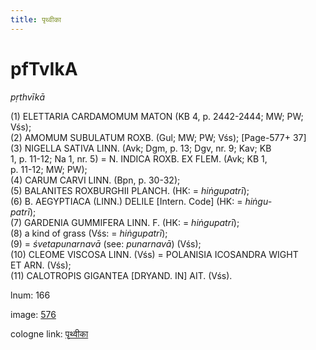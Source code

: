 ```yaml
---
title: पृथ्वीका
---
```


# pfTvIkA

<i>pṛthvīkā</i>  <div n="P" />(1) <bot>ELETTARIA CARDAMOMUM MATON</bot> (KB 4, p. 2442-2444; MW; PW; <div n="lb" />Vśs); <div n="P" />(2) <bot>AMOMUM SUBULATUM ROXB.</bot> (Gul; MW; PW; Vśs); [Page-577+ 37] <div n="P" />(3) <bot>NIGELLA SATIVA LINN.</bot> (Avk; Dgm, p. 13; Dgv, nr. 9; Kav; KB <div n="lb" />1, p. 11-12; Na 1, nr. 5) = <bot>N. INDICA ROXB. EX FLEM.</bot> (Avk; KB 1, <div n="lb" />p. 11-12; MW; PW); <div n="P" />(4) <bot>CARUM CARVI LINN.</bot> (Bpn, p. 30-32); <div n="P" />(5) <bot>BALANITES ROXBURGHII PLANCH.</bot> (HK: = <i>hiṅgupatrī</i>); <div n="P" />(6) <bot>B. AEGYPTIACA (LINN.) DELILE</bot> [Intern. Code] (HK: = <i>hiṅgu-</i> <div n="lb" /><i>patrī</i>); <div n="P" />(7) <bot>GARDENIA GUMMIFERA LINN. F.</bot> (HK: = <i>hiṅgupatrī</i>); <div n="P" />(8) a kind of grass (Vśs: = <i>hiṅgupatrī</i>); <div n="P" />(9) = <i>śvetapunarnavā</i> (see: <i>punarnavā</i>) (Vśs); <div n="P" />(10) <bot>CLEOME VISCOSA LINN.</bot> (Vśs) = <bot>POLANISIA ICOSANDRA WIGHT <div n="lb" />ET ARN.</bot> (Vśs); <div n="P" />(11) <bot>CALOTROPIS GIGANTEA [DRYAND. IN] AIT.</bot> (Vśs).

lnum: 166

image: [576](https://www.sanskrit-lexicon.uni-koeln.de/scans/csl-apidev/servepdf.php?dict=snp&page=576)

cologne link: [पृथ्वीका](https://sanskrit-lexicon.uni-koeln.de/scans/csl-apidev/getword.php?dict=snp&key=पृथ्वीका)

